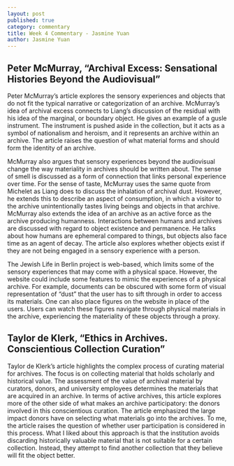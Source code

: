 ```yaml
---
layout: post
published: true
category: commentary
title: Week 4 Commentary - Jasmine Yuan
author: Jasmine Yuan
---
```

## Peter McMurray, “Archival Excess: Sensational Histories Beyond the Audiovisual”

Peter McMurray’s article explores the sensory experiences and objects that do not fit the typical narrative or categorization of an archive. McMurray’s idea of archival excess connects to Liang’s discussion of the residual with his idea of the marginal, or boundary object. He gives an example of a gusle instrument. The instrument is pushed aside in the collection, but it acts as a symbol of nationalism and heroism, and it represents an archive within an archive. The article raises the question of what material forms and should form the identity of an archive.

McMurray also argues that sensory experiences beyond the audiovisual change the way materiality in archives should be written about. The sense of smell is discussed as a form of connection that links personal experience over time. For the sense of taste, McMurray uses the same quote from Michelet as Liang does to discuss the inhalation of archival dust. However, he extends this to describe an aspect of consumption, in which a visitor to the archive unintentionally tastes living beings and objects in that archive. McMurray also extends the idea of an archive as an active force as the archive producing humanness. Interactions between humans and archives are discussed with regard to object existence and permanence. He talks about how humans are ephemeral compared to things, but objects also face time as an agent of decay. The article also explores whether objects exist if they are not being engaged in a sensory experience with a person. 

The Jewish Life in Berlin project is web-based, which limits some of the sensory experiences that may come with a physical space. However, the website could include some features to mimic the experiences of a physical archive. For example, documents can be obscured with some form of visual representation of “dust” that the user has to sift through in order to access its materials. One can also place figures on the website in place of the users. Users can watch these figures navigate through physical materials in the archive, experiencing the materiality of these objects through a proxy.


## Taylor de Klerk, “Ethics in Archives. Conscientious Collection Curation”

Taylor de Klerk’s article highlights the complex process of curating material for archives. The focus is on collecting material that holds scholarly and historical value. The assessment of the value of archival material by curators, donors, and university employees determines the materials that are acquired in an archive.  In terms of active archives, this article explores more of the other side of what makes an archive participatory: the donors involved in this conscientious curation. The article emphasized the large impact donors have on selecting what materials go into the archives. To me, the article raises the question of whether user participation is considered in this process. What I liked about this approach is that the institution avoids discarding historically valuable material that is not suitable for a certain collection. Instead, they attempt to find another collection that they believe will fit the object better.

